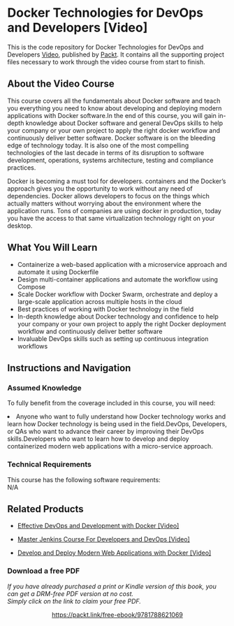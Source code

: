 


# Docker Technologies for DevOps and Developers [Video]
This is the code repository for Docker Technologies for DevOps and Developers [Video](https://www.packtpub.com/web-development/docker-technologies-devops-and-developers-video), published by [Packt](https://www.packtpub.com/?utm_source=github). It contains all the supporting project files necessary to work through the video course from start to finish.
## About the Video Course
This course covers all the fundamentals about Docker software and teach you everything you need to know about developing and deploying modern applications with Docker software.In the end of this course, you will gain in-depth knowledge about Docker software and general DevOps skills to help your company or your own project to apply the right docker workflow and continuously deliver better software. Docker software is on the bleeding edge of technology today. It is also one of the most compelling technologies of the last decade in terms of its disruption to software development, operations, systems architecture, testing and compliance practices.

Docker is becoming a must tool for developers. containers and the Docker’s approach gives you the opportunity to work without any need of dependencies. Docker allows developers to focus on the things which actually matters without worrying about the environment where the application runs. Tons of companies are using docker in production, today you have the access to that same virtualization technology right on your desktop.

<H2>What You Will Learn</H2>
<DIV class=book-info-will-learn-text>
<UL>
<LI> Containerize a web-based application with a microservice approach and automate it using Dockerfile</li>
<LI>Design multi-container applications and automate the workflow using Compose</li>
<LI>Scale Docker workflow with Docker Swarm, orchestrate and deploy a large-scale application across multiple hosts in the cloud</li>
<LI>Best practices of working with Docker technology in the field</li>
<LI>In-depth knowledge about Docker technology and confidence to help your company or your own project to apply the right Docker deployment workflow and continuously deliver better software</li>
<LI>Invaluable DevOps skills such as setting up continuous integration workflows </li>
</UL></DIV>

## Instructions and Navigation
### Assumed Knowledge
To fully benefit from the coverage included in this course, you will need:<br/>
<DIV class=book-info-will-learn-text>
<LI> Anyone who want to fully understand how Docker technology works and learn how Docker technology is being used in the field.DevOps, Developers, or QAs who want to advance their career by improving their DevOps skills.Developers who want to learn how to develop and deploy containerized modern web applications with a micro-service approach.	</li>
<DIV>

### Technical Requirements
This course has the following software requirements:<br/>
N/A

## Related Products
* [Effective DevOps and Development with Docker [Video]
](https://www.packtpub.com/application-development/effective-devops-and-development-docker-video)

* [Master Jenkins Course For Developers and DevOps [Video]
]( https://www.packtpub.com/networking-and-servers/master-jenkins-course-developers-and-devops-video)

* [Develop and Deploy Modern Web Applications with Docker [Video]
]( https://www.packtpub.com/application-development/develop-and-deploy-modern-web-applications-docker-video)
### Download a free PDF

 <i>If you have already purchased a print or Kindle version of this book, you can get a DRM-free PDF version at no cost.<br>Simply click on the link to claim your free PDF.</i>
<p align="center"> <a href="https://packt.link/free-ebook/9781788621069">https://packt.link/free-ebook/9781788621069 </a> </p>